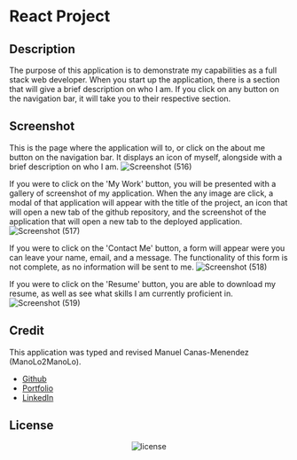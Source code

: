 # React Project

## Description
The purpose of this application is to demonstrate my capabilities as a full stack web developer. When you start up the application, there is a section that will give a brief description on who I am. If you click on any button on the navigation bar, it will take you to their respective section. 

## Screenshot
This is the page where the application will to, or click on the about me button on the navigation bar. It displays an icon of myself, alongside with a brief description on who I am.
![Screenshot (516)](https://user-images.githubusercontent.com/88364269/150434706-9813679a-228f-470d-8c94-e3c13b6709bf.png)

If you were to click on the 'My Work' button, you will be presented with a gallery of screenshot of my application. When the any image are click, a modal of that application will appear with the title of the project, an icon that will open a new tab of the github repository, and the screenshot of the application that will open a new tab to the deployed application.
![Screenshot (517)](https://user-images.githubusercontent.com/88364269/150434709-5af7b082-01e3-4217-a445-fdf966141c7f.png)

If you were to click on the 'Contact Me' button, a form will appear were you can leave your name, email, and a message. The functionality of this form is not complete, as no information will be sent to me.
![Screenshot (518)](https://user-images.githubusercontent.com/88364269/150434710-60ba3b7a-fff3-46a3-9bdf-51dbc59e5527.png)

If you were to click on the 'Resume' button, you are able to download my resume, as well as see what skills I am currently proficient in.
![Screenshot (519)](https://user-images.githubusercontent.com/88364269/150434712-706c7034-b151-4d90-8a5a-0779607ea2ac.png)

## Credit
This application was typed and revised Manuel Canas-Menendez (ManoLo2ManoLo). <br />

* [Github](https://github.com/ManoLo2ManoLo)
* [Portfolio](https://manolo2manolo.github.io)
* [LinkedIn](https://www.linkedin.com/in/manuel-canas-menendez-33354b21b/)

## License
<p align="center">
    <img align="center" src="https://img.shields.io/github/license/ManoLo2ManoLo/Coding-Quiz?style=for-the-badge" alt="license" />
</p>
